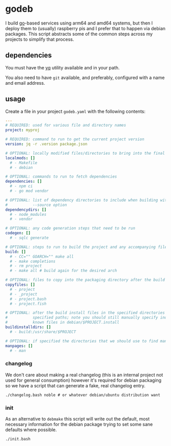 # godeb

I build [go](https://go.dev)-based services using arm64 and amd64 systems, but
then I deploy them to (usually) raspberry pis and I prefer that to happen via
debian packages. This script abstracts some of the common steps across my
projects to simplify that process.

## dependencies

You must have the [yq](https://github.com/mikefarah/yq) utility available and
in your path.

You also need to have `git` available, and preferably, configured with a name
and email address.

## usage

Create a file in your project `godeb.yaml` with the following contents:

```yaml
---
# REQUIRED: used for various file and directory names
project: myproj

# REQUIRED: command to run to get the current project version
version: jq -r .version package.json

# OPTIONAL: locally modified files/directories to bring into the final build
localmods: []
  # - Makefile
  # - debian

# OPTIONAL: commands to run to fetch dependencies
dependencies: []
  # - npm ci
  # - go mod vendor

# OPTIONAL: list of dependency directories to include when building with the
#           --source option
dependencydirs: []
  # - node_modules
  # - vendor

# OPTIONAL: any code generation steps that need to be run
codegen: []
  # - sqlc generate

# OPTIONAL: steps to run to build the project and any accompanying files
build: []
  # - CC="" GOARCH="" make all
  # - make completions
  # - rm project
  # - make all # build again for the desired arch

# OPTIONAL: files to copy into the packaging directory after the build
copyfiles: []
  # - project
  # - _project
  # - project.bash
  # - project.fish

# OPTIONAL: after the build install files in the specified directories to the
#           specified paths; note you should still manually specify individual,
#           known files in debian/$PROJECT.install
buildinstalldirs: []
  # - build:/usr/share/$PROJECT

# OPTIONAL: if specified the directories that we should use to find manpages
manpages: []
  # - man
```

### changelog

We don't care about making a real changelog (this is an internal project not
used for general consumption) however it's required for debian packaging so
we have a script that can generate a fake, real changelog entry.

```shell
./changelog.bash noble # or whatever debian/ubuntu distribution want
```

### init

As an alternative to `debmake` this script will write out the default, most
necessary information for the debian package trying to set some sane defaults
where possible.

```shell
./init.bash
```
